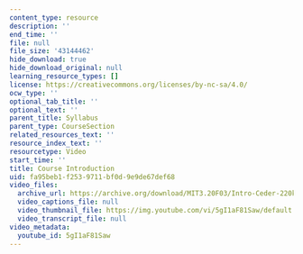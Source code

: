 ```yaml
---
content_type: resource
description: ''
end_time: ''
file: null
file_size: '43144462'
hide_download: true
hide_download_original: null
learning_resource_types: []
license: https://creativecommons.org/licenses/by-nc-sa/4.0/
ocw_type: ''
optional_tab_title: ''
optional_text: ''
parent_title: Syllabus
parent_type: CourseSection
related_resources_text: ''
resource_index_text: ''
resourcetype: Video
start_time: ''
title: Course Introduction
uid: fa95beb1-f253-9711-bf0d-9e9de67def68
video_files:
  archive_url: https://archive.org/download/MIT3.20F03/Intro-Ceder-220k.mp4
  video_captions_file: null
  video_thumbnail_file: https://img.youtube.com/vi/5gI1aF81Saw/default.jpg
  video_transcript_file: null
video_metadata:
  youtube_id: 5gI1aF81Saw
---
```

